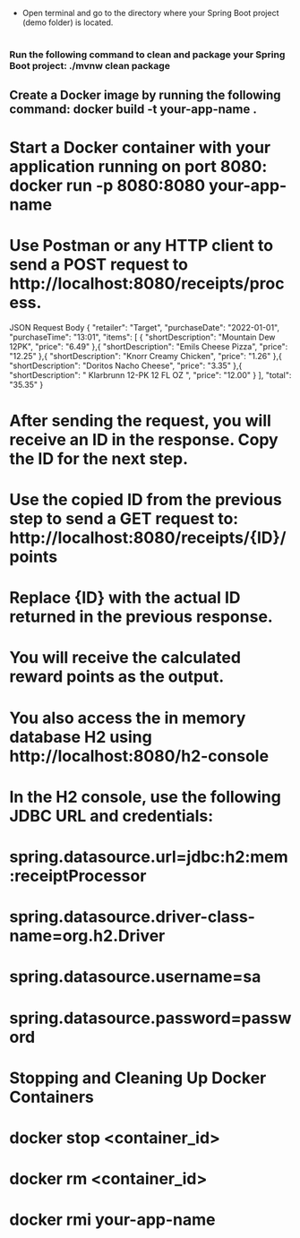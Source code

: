 - Open terminal and go to the directory where your Spring Boot project (demo folder) is located.
#
### Run the following command to clean and package your Spring Boot project: ./mvnw clean package
## Create a Docker image by running the following command: docker build -t your-app-name .
# Start a Docker container with your application running on port 8080: docker run -p 8080:8080 your-app-name
# Use Postman or any HTTP client to send a POST request to http://localhost:8080/receipts/process.
JSON Request Body 
{
  "retailer": "Target",
  "purchaseDate": "2022-01-01",
  "purchaseTime": "13:01",
  "items": [
    {
      "shortDescription": "Mountain Dew 12PK",
      "price": "6.49"
    },{
      "shortDescription": "Emils Cheese Pizza",
      "price": "12.25"
    },{
      "shortDescription": "Knorr Creamy Chicken",
      "price": "1.26"
    },{
      "shortDescription": "Doritos Nacho Cheese",
      "price": "3.35"
    },{
      "shortDescription": "   Klarbrunn 12-PK 12 FL OZ  ",
      "price": "12.00"
    }
  ],
  "total": "35.35"
}
# After sending the request, you will receive an ID in the response. Copy the ID for the next step.
# Use the copied ID from the previous step to send a GET request to: http://localhost:8080/receipts/{ID}/points
# Replace {ID} with the actual ID returned in the previous response.
# You will receive the calculated reward points as the output.

# You also access the in memory database H2 using http://localhost:8080/h2-console
# In the H2 console, use the following JDBC URL and credentials:
# spring.datasource.url=jdbc:h2:mem:receiptProcessor
# spring.datasource.driver-class-name=org.h2.Driver
# spring.datasource.username=sa
# spring.datasource.password=password

# Stopping and Cleaning Up Docker Containers
# docker stop <container_id>
# docker rm <container_id>
# docker rmi your-app-name


